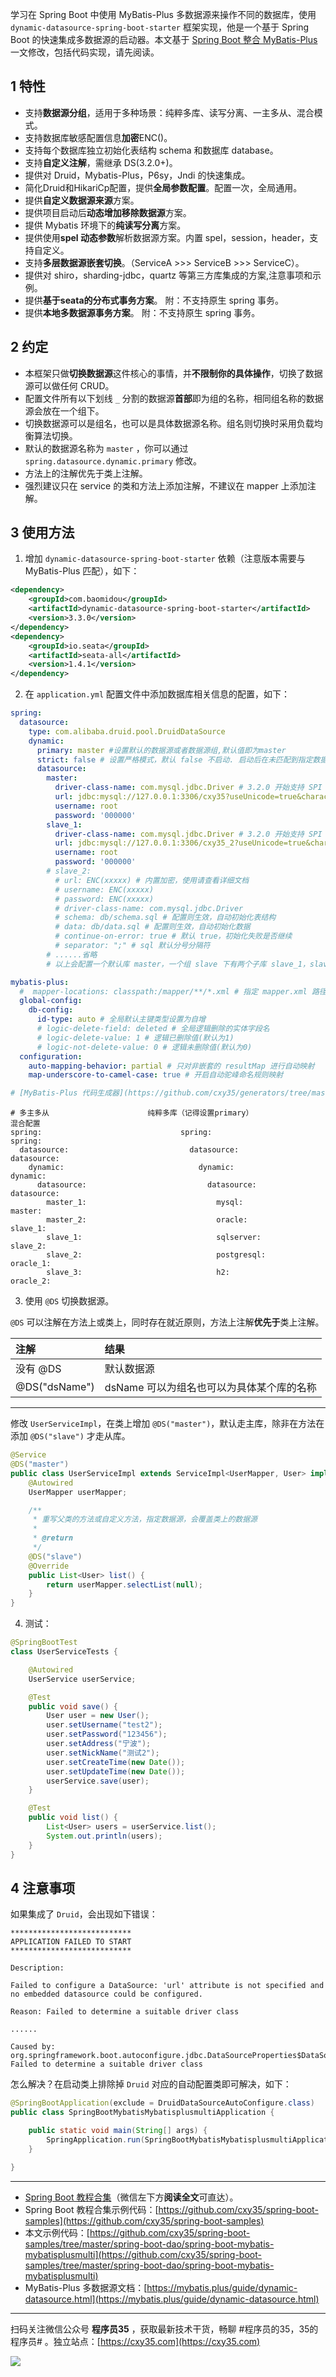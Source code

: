 学习在 Spring Boot 中使用 MyBatis-Plus 多数据源来操作不同的数据库，使用 `dynamic-datasource-spring-boot-starter` 框架实现，他是一个基于 Spring Boot 的快速集成多数据源的启动器。本文基于 [Spring Boot 整合 MyBatis-Plus](docs/springboot/spring-boot-mybatis-mybatisplus.md) 一文修改，包括代码实现，请先阅读。
<!-- more -->

## 1 特性

- 支持**数据源分组**，适用于多种场景：纯粹多库、读写分离、一主多从、混合模式。
- 支持数据库敏感配置信息**加密**ENC()。
- 支持每个数据库独立初始化表结构 schema 和数据库 database。
- 支持**自定义注解**，需继承 DS(3.2.0+)。
- 提供对 Druid，Mybatis-Plus，P6sy，Jndi 的快速集成。
- 简化Druid和HikariCp配置，提供**全局参数配置**。配置一次，全局通用。
- 提供**自定义数据源来源**方案。
- 提供项目启动后**动态增加移除数据源**方案。
- 提供 Mybatis 环境下的**纯读写分离**方案。
- 提供使用**spel 动态参数**解析数据源方案。内置 spel，session，header，支持自定义。
- 支持**多层数据源嵌套切换**。（ServiceA >>> ServiceB >>> ServiceC）。
- 提供对 shiro，sharding-jdbc，quartz 等第三方库集成的方案,注意事项和示例。
- 提供**基于seata的分布式事务方案**。 附：不支持原生 spring 事务。
- 提供**本地多数据源事务方案**。 附：不支持原生 spring 事务。

## 2 约定

- 本框架只做**切换数据源**这件核心的事情，并**不限制你的具体操作**，切换了数据源可以做任何 CRUD。
- 配置文件所有以下划线 `_` 分割的数据源**首部**即为组的名称，相同组名称的数据源会放在一个组下。
- 切换数据源可以是组名，也可以是具体数据源名称。组名则切换时采用负载均衡算法切换。
- 默认的数据源名称为 `master` ，你可以通过 `spring.datasource.dynamic.primary` 修改。
- 方法上的注解优先于类上注解。
- 强烈建议只在 service 的类和方法上添加注解，不建议在 mapper 上添加注解。

## 3 使用方法

1. 增加 `dynamic-datasource-spring-boot-starter` 依赖（注意版本需要与 MyBatis-Plus 匹配），如下：

```xml
<dependency>
    <groupId>com.baomidou</groupId>
    <artifactId>dynamic-datasource-spring-boot-starter</artifactId>
    <version>3.3.0</version>
</dependency>
<dependency>
    <groupId>io.seata</groupId>
    <artifactId>seata-all</artifactId>
    <version>1.4.1</version>
</dependency>
```

2. 在 `application.yml` 配置文件中添加数据库相关信息的配置，如下：

```yml
spring:
  datasource:
    type: com.alibaba.druid.pool.DruidDataSource
    dynamic:
      primary: master #设置默认的数据源或者数据源组,默认值即为master
      strict: false # 设置严格模式，默认 false 不启动. 启动后在未匹配到指定数据源时候会抛出异常，不启动则使用默认数据源.
      datasource:
        master:
          driver-class-name: com.mysql.jdbc.Driver # 3.2.0 开始支持 SPI 可省略此配置
          url: jdbc:mysql://127.0.0.1:3306/cxy35?useUnicode=true&characterEncoding=utf-8&autoReconnect=true&autoReconnectForPools=true&serverTimezone=Asia/Shanghai
          username: root
          password: '000000'
        slave_1:
          driver-class-name: com.mysql.jdbc.Driver # 3.2.0 开始支持 SPI 可省略此配置
          url: jdbc:mysql://127.0.0.1:3306/cxy35_2?useUnicode=true&characterEncoding=utf-8&autoReconnect=true&autoReconnectForPools=true&serverTimezone=Asia/Shanghai
          username: root
          password: '000000'
        # slave_2:
          # url: ENC(xxxxx) # 内置加密，使用请查看详细文档
          # username: ENC(xxxxx)
          # password: ENC(xxxxx)
          # driver-class-name: com.mysql.jdbc.Driver
          # schema: db/schema.sql # 配置则生效，自动初始化表结构
          # data: db/data.sql # 配置则生效，自动初始化数据
          # continue-on-error: true # 默认 true，初始化失败是否继续
          # separator: ";" # sql 默认分号分隔符
        # ......省略
        # 以上会配置一个默认库 master，一个组 slave 下有两个子库 slave_1，slave_2

mybatis-plus:
  #  mapper-locations: classpath:/mapper/**/*.xml # 指定 mapper.xml 路径
  global-config:
    db-config:
      id-type: auto # 全局默认主键类型设置为自增
      # logic-delete-field: deleted # 全局逻辑删除的实体字段名
      # logic-delete-value: 1 # 逻辑已删除值(默认为1)
      # logic-not-delete-value: 0 # 逻辑未删除值(默认为0)
  configuration:
    auto-mapping-behavior: partial # 只对非嵌套的 resultMap 进行自动映射
    map-underscore-to-camel-case: true # 开启自动驼峰命名规则映射

# [MyBatis-Plus 代码生成器](https://github.com/cxy35/generators/tree/master/generator-mybatisplus)
```

```
# 多主多从                      纯粹多库（记得设置primary）                   混合配置
spring:                               spring:                               spring:
  datasource:                           datasource:                           datasource:
    dynamic:                              dynamic:                              dynamic:
      datasource:                           datasource:                           datasource:
        master_1:                             mysql:                                master:
        master_2:                             oracle:                               slave_1:
        slave_1:                              sqlserver:                            slave_2:
        slave_2:                              postgresql:                           oracle_1:
        slave_3:                              h2:                                   oracle_2:
```

3. 使用 `@DS` 切换数据源。

`@DS` 可以注解在方法上或类上，同时存在就近原则，方法上注解**优先于**类上注解。

|注解|结果|
|:-|:-|
|没有 @DS|默认数据源|
|@DS("dsName")|dsName 可以为组名也可以为具体某个库的名称|

---

修改 `UserServiceImpl`，在类上增加 `@DS("master")`，默认走主库，除非在方法在添加 `@DS("slave")` 才走从库。

```java
@Service
@DS("master")
public class UserServiceImpl extends ServiceImpl<UserMapper, User> implements UserService {
    @Autowired
    UserMapper userMapper;

    /**
     * 重写父类的方法或自定义方法，指定数据源，会覆盖类上的数据源
     *
     * @return
     */
    @DS("slave")
    @Override
    public List<User> list() {
        return userMapper.selectList(null);
    }
}
```

4. 测试：

```java
@SpringBootTest
class UserServiceTests {

    @Autowired
    UserService userService;

    @Test
    public void save() {
        User user = new User();
        user.setUsername("test2");
        user.setPassword("123456");
        user.setAddress("宁波");
        user.setNickName("测试2");
        user.setCreateTime(new Date());
        user.setUpdateTime(new Date());
        userService.save(user);
    }

    @Test
    public void list() {
        List<User> users = userService.list();
        System.out.println(users);
    }
}
```

## 4 注意事项

如果集成了 `Druid`，会出现如下错误：

```
***************************
APPLICATION FAILED TO START
***************************

Description:

Failed to configure a DataSource: 'url' attribute is not specified and no embedded datasource could be configured.

Reason: Failed to determine a suitable driver class

......

Caused by: org.springframework.boot.autoconfigure.jdbc.DataSourceProperties$DataSourceBeanCreationException: Failed to determine a suitable driver class
```

怎么解决？在启动类上排除掉 `Druid` 对应的自动配置类即可解决，如下：

```java
@SpringBootApplication(exclude = DruidDataSourceAutoConfigure.class)
public class SpringBootMybatisMybatisplusmultiApplication {

    public static void main(String[] args) {
        SpringApplication.run(SpringBootMybatisMybatisplusmultiApplication.class, args);
    }

}
```

---

- [Spring Boot 教程合集](https://mp.weixin.qq.com/s/9vOiAxHFnfJnRwSlTfAHwg)（微信左下方**阅读全文**可直达）。
- Spring Boot 教程合集示例代码：[https://github.com/cxy35/spring-boot-samples](https://github.com/cxy35/spring-boot-samples)
- 本文示例代码：[https://github.com/cxy35/spring-boot-samples/tree/master/spring-boot-dao/spring-boot-mybatis-mybatisplusmulti](https://github.com/cxy35/spring-boot-samples/tree/master/spring-boot-dao/spring-boot-mybatis-mybatisplusmulti)
- MyBatis-Plus 多数据源文档：[https://mybatis.plus/guide/dynamic-datasource.html](https://mybatis.plus/guide/dynamic-datasource.html)


---

扫码关注微信公众号 **程序员35** ，获取最新技术干货，畅聊 #程序员的35，35的程序员# 。独立站点：[https://cxy35.com](https://cxy35.com)

![](https://oscimg.oschina.net/oscnet/up-285838b9c516db5bb1ba760f292f2346078.JPEG)